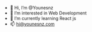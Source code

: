 - 👋 Hi, I’m @Younesnz
- 👀 I’m interested in Web Development
- 🌱 I’m currently learning React js
- 📫 hi@younesnz.com

<!---
Younesnz/Younesnz is a ✨ special ✨ repository because its `README.md` (this file) appears on your GitHub profile.
You can click the Preview link to take a look at your changes.
--->
